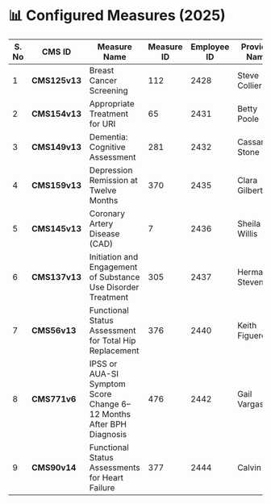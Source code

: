 # 📊 Configured Measures (2025)

| S. No | CMS ID        | Measure Name                                                        | Measure ID | Employee ID | Provider Name   | Specification Link                                                | Gateway URL                                                                                                                  | Status             |
| ----- | ------------- | ------------------------------------------------------------------- | ---------- | ----------- | --------------- | ----------------------------------------------------------------- | ---------------------------------------------------------------------------------------------------------------------------- | ------------------ |
| 1     | **CMS125v13** | Breast Cancer Screening                                             | 112        | 2428        | Steve Collier   | [View Spec](https://static.glaceemr.com/ECQM/2025/CMS125v13.html) | [Open Gateway](https://datagateway.glaceemr.com/DataGatewayMediSpan/eCQMServices/getECQMInfoById?ids=112&reportingYear=2025) | ✅ Completed        |
| 2     | **CMS154v13** | Appropriate Treatment for URI                                       | 65         | 2431        | Betty Poole     | [View Spec](https://static.glaceemr.com/ECQM/2025/CMS154v13.html) | [Open Gateway](https://datagateway.glaceemr.com/DataGatewayMediSpan/eCQMServices/getECQMInfoById?ids=65&reportingYear=2025)  | ✅ Completed        |
| 3     | **CMS149v13** | Dementia: Cognitive Assessment                                      | 281        | 2432        | Cassandra Stone | [View Spec](https://static.glaceemr.com/ECQM/2025/CMS149v13.html) | [Open Gateway](https://datagateway.glaceemr.com/DataGatewayMediSpan/eCQMServices/getECQMInfoById?ids=281&reportingYear=2025) | ✅ Completed        |
| 4     | **CMS159v13** | Depression Remission at Twelve Months                               | 370        | 2435        | Clara Gilbert   | [View Spec](https://static.glaceemr.com/ECQM/2025/CMS159v13.html) | [Open Gateway](https://datagateway.glaceemr.com/DataGatewayMediSpan/eCQMServices/getECQMInfoById?ids=370&reportingYear=2025) | ✅ Completed        |
| 5     | **CMS145v13** | Coronary Artery Disease (CAD)                                       | 7          | 2436        | Sheila Willis   | [View Spec](https://static.glaceemr.com/ECQM/2025/CMS145v13.html) | [Open Gateway](https://datagateway.glaceemr.com/DataGatewayMediSpan/eCQMServices/getECQMInfoById?ids=7&reportingYear=2025)   | ⚠️ Needs Attention |
| 6     | **CMS137v13** | Initiation and Engagement of Substance Use Disorder Treatment       | 305        | 2437        | Herman Stevens  | [View Spec](https://static.glaceemr.com/ECQM/2025/CMS137v13.html) | [Open Gateway](https://datagateway.glaceemr.com/DataGatewayMediSpan/eCQMServices/getECQMInfoById?ids=137&reportingYear=2025) | ⚠️ Needs Attention |
| 7     | **CMS56v13**  | Functional Status Assessment for Total Hip Replacement              | 376        | 2440        | Keith Figueroa  | [View Spec](https://static.glaceemr.com/ECQM/2025/CMS56v13.html)  | [Open Gateway](https://datagateway.glaceemr.com/DataGatewayMediSpan/eCQMServices/getECQMInfoById?ids=376&reportingYear=2025) | ✅ Completed        |
| 8     | **CMS771v6**  | IPSS or AUA-SI Symptom Score Change 6–12 Months After BPH Diagnosis | 476        | 2442        | Gail Vargas     | [View Spec](https://static.glaceemr.com/ECQM/2025/CMS771v6.html)  | [Open Gateway](https://datagateway.glaceemr.com/DataGatewayMediSpan/eCQMServices/getECQMInfoById?ids=476&reportingYear=2025) | ✅ Completed        |
| 9     | **CMS90v14**  | Functional Status Assessments for Heart Failure                     | 377        | 2444        | Calvin Roy      | [View Spec](https://static.glaceemr.com/ECQM/2025/CMS90v14.html)  | [Open Gateway](https://datagateway.glaceemr.com/DataGatewayMediSpan/eCQMServices/getECQMInfoById?ids=377&reportingYear=2025) | ✅ Completed        |
